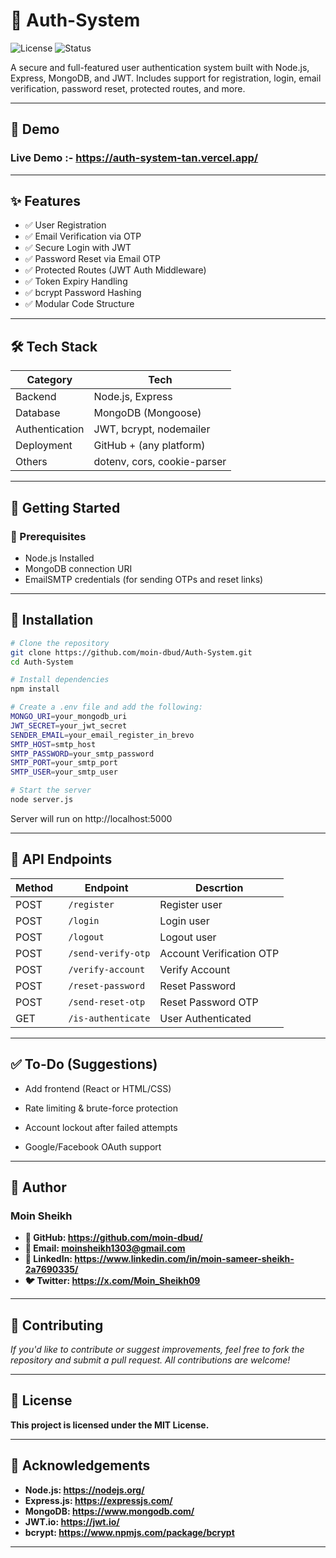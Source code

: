 # 🔐 Auth-System

![License](https://img.shields.io/badge/license-MIT-blue)
![Status](https://img.shields.io/badge/status-active-brightgreen)

A secure and full-featured user authentication system built with Node.js, Express, MongoDB, and JWT. Includes support for registration, login, email verification, password reset, protected routes, and more.

---

## 📸 Demo

### Live Demo :- https://auth-system-tan.vercel.app/

---

## ✨ Features

- ✅ User Registration
- ✅ Email Verification via OTP
- ✅ Secure Login with JWT
- ✅ Password Reset via Email OTP
- ✅ Protected Routes (JWT Auth Middleware)
- ✅ Token Expiry Handling
- ✅ bcrypt Password Hashing
- ✅ Modular Code Structure

---

## 🛠️ Tech Stack

| Category     | Tech             |
|--------------|------------------|
| Backend      | Node.js, Express |
| Database     | MongoDB (Mongoose) |
| Authentication | JWT, bcrypt, nodemailer |
| Deployment   | GitHub + (any platform) |
| Others       | dotenv, cors, cookie-parser |

---


## 🚀 Getting Started

### 🔧 Prerequisites
- Node.js Installed
- MongoDB connection URI
- EmailSMTP credentials (for sending OTPs and reset links)

---

## 🧪 Installation
```bash
# Clone the repository
git clone https://github.com/moin-dbud/Auth-System.git
cd Auth-System

# Install dependencies
npm install

# Create a .env file and add the following:
MONGO_URI=your_mongodb_uri
JWT_SECRET=your_jwt_secret
SENDER_EMAIL=your_email_register_in_brevo
SMTP_HOST=smtp_host
SMTP_PASSWORD=your_smtp_password
SMTP_PORT=your_smtp_port
SMTP_USER=your_smtp_user

# Start the server
node server.js
```
Server will run on http://localhost:5000

---

## 🔐 API Endpoints

| Method     | Endpoint                                |  Descrtion |
|--------------|---------------------------------------|----------------|
| POST      |       ```  /register ```       |    Register user |
| POST     |       ```  /login ```       |    Login user  |
| POST     |       ```  /logout ```       |   Logout user   |
| POST     |       ```  /send-verify-otp ```       |   Account Verification OTP   |
| POST     |       ```  /verify-account ```       |    Verify Account 
| POST     |       ```  /reset-password ```       |  Reset Password |
| POST     |       ```  /send-reset-otp ```       | Reset Password OTP  |
| GET      |       ```  /is-authenticate ```       |   User Authenticated |


---

## ✅ To-Do (Suggestions)
- Add frontend (React or HTML/CSS)

- Rate limiting & brute-force protection

- Account lockout after failed attempts

- Google/Facebook OAuth support

---

## 👤 Author

### Moin Sheikh
- **🔗 GitHub: https://github.com/moin-dbud/**
- **📧 Email: moinsheikh1303@gmail.com**
- **🔗 LinkedIn: https://www.linkedin.com/in/moin-sameer-sheikh-2a7690335/**
- **🐦 Twitter: https://x.com/Moin_Sheikh09**

---

## **💖 Contributing**
*If you'd like to contribute or suggest improvements, feel free to fork the repository and submit a pull request. All contributions are welcome!*

---

## 📄 License

**This project is licensed under the MIT License.**

---

## 🙏 Acknowledgements

- **Node.js: https://nodejs.org/**
- **Express.js: https://expressjs.com/**
- **MongoDB: https://www.mongodb.com/**
- **JWT.io: https://jwt.io/**
- **bcrypt: https://www.npmjs.com/package/bcrypt**


---

#

